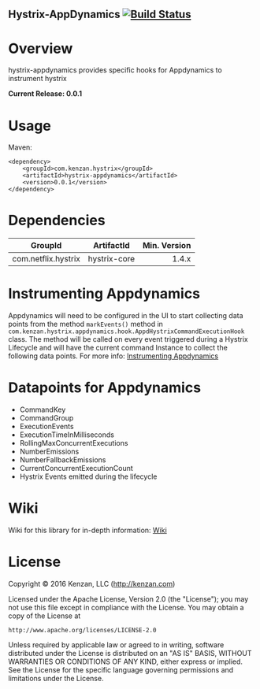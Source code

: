 ## Hystrix-AppDynamics [![Build Status](https://travis-ci.org/kenzanlabs/hystrix-appdynamics.svg?branch=master)](https://travis-ci.org/kenzanlabs/hystrix-appdynamics)


# Overview
hystrix-appdynamics provides specific hooks for Appdynamics to instrument hystrix

**Current Release: 0.0.1**

# Usage
Maven:

```
<dependency>    
    <groupId>com.kenzan.hystrix</groupId>
	<artifactId>hystrix-appdynamics</artifactId>
	<version>0.0.1</version>
</dependency> 
```
# Dependencies
| GroupId   | ArtifactId    | Min. Version |
| --------- |:-------------:| ------------:|
| com.netflix.hystrix |  hystrix-core   |  1.4.x  |

# Instrumenting Appdynamics
Appdynamics will need to be configured in the UI to start collecting data points from the method ```markEvents()``` method in ```com.kenzan.hystrix.appdynamics.hook.AppdHystrixCommandExecutionHook``` class. The method will be called on every event triggered during a Hystrix Lifecycle and will have the current command Instance to collect the following data points. For more info: [Instrumenting Appdynamics](https://github.com/kenzanmedia/hystrix-appdynamics/wiki/Instrumenting-Appdynamics#how-to-setup-appdynamics-to-collect-the-hystrix-data)

# Datapoints for Appdynamics
- CommandKey
- CommandGroup
- ExecutionEvents
- ExecutionTimeInMilliseconds
- RollingMaxConcurrentExecutions
- NumberEmissions
- NumberFallbackEmissions
- CurrentConcurrentExecutionCount
- Hystrix Events emitted during the lifecycle

# Wiki
Wiki for this library for in-depth information: [Wiki](https://github.com/kenzanmedia/hystrix-appdynamics/wiki)

# License
Copyright © 2016 Kenzan, LLC (http://kenzan.com)

Licensed under the Apache License, Version 2.0 (the "License");
you may not use this file except in compliance with the License.
You may obtain a copy of the License at

    http://www.apache.org/licenses/LICENSE-2.0

Unless required by applicable law or agreed to in writing, software
distributed under the License is distributed on an "AS IS" BASIS,
WITHOUT WARRANTIES OR CONDITIONS OF ANY KIND, either express or implied.
See the License for the specific language governing permissions and
limitations under the License.